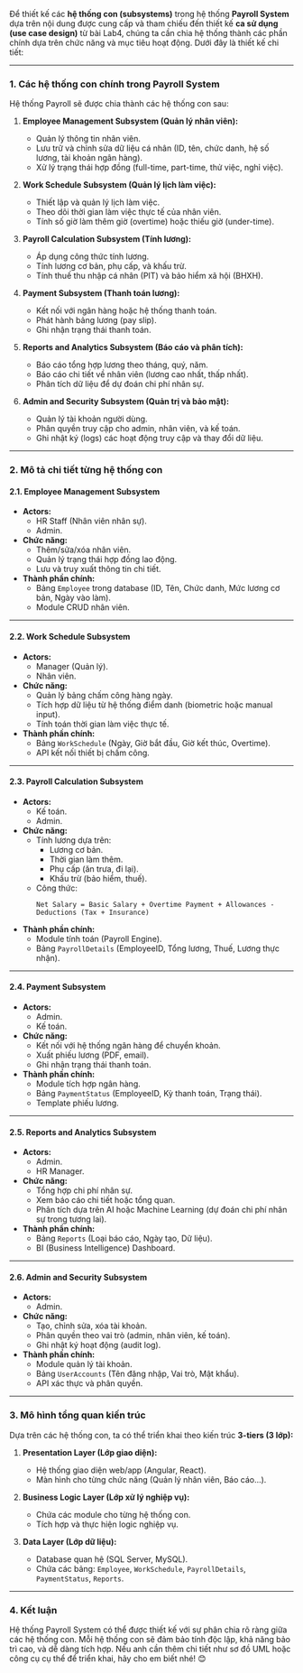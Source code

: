Để thiết kế các **hệ thống con (subsystems)** trong hệ thống **Payroll System** dựa trên nội dung được cung cấp và tham chiếu đến thiết kế **ca sử dụng (use case design)** từ bài Lab4, chúng ta cần chia hệ thống thành các phần chính dựa trên chức năng và mục tiêu hoạt động. Dưới đây là thiết kế chi tiết:

---

### **1. Các hệ thống con chính trong Payroll System**
Hệ thống Payroll sẽ được chia thành các hệ thống con sau:

1. **Employee Management Subsystem (Quản lý nhân viên):**
   - Quản lý thông tin nhân viên.
   - Lưu trữ và chỉnh sửa dữ liệu cá nhân (ID, tên, chức danh, hệ số lương, tài khoản ngân hàng).
   - Xử lý trạng thái hợp đồng (full-time, part-time, thử việc, nghỉ việc).

2. **Work Schedule Subsystem (Quản lý lịch làm việc):**
   - Thiết lập và quản lý lịch làm việc.
   - Theo dõi thời gian làm việc thực tế của nhân viên.
   - Tính số giờ làm thêm giờ (overtime) hoặc thiếu giờ (under-time).

3. **Payroll Calculation Subsystem (Tính lương):**
   - Áp dụng công thức tính lương.
   - Tính lương cơ bản, phụ cấp, và khấu trừ.
   - Tính thuế thu nhập cá nhân (PIT) và bảo hiểm xã hội (BHXH).

4. **Payment Subsystem (Thanh toán lương):**
   - Kết nối với ngân hàng hoặc hệ thống thanh toán.
   - Phát hành bảng lương (pay slip).
   - Ghi nhận trạng thái thanh toán.

5. **Reports and Analytics Subsystem (Báo cáo và phân tích):**
   - Báo cáo tổng hợp lương theo tháng, quý, năm.
   - Báo cáo chi tiết về nhân viên (lương cao nhất, thấp nhất).
   - Phân tích dữ liệu để dự đoán chi phí nhân sự.

6. **Admin and Security Subsystem (Quản trị và bảo mật):**
   - Quản lý tài khoản người dùng.
   - Phân quyền truy cập cho admin, nhân viên, và kế toán.
   - Ghi nhật ký (logs) các hoạt động truy cập và thay đổi dữ liệu.

---

### **2. Mô tả chi tiết từng hệ thống con**

#### **2.1. Employee Management Subsystem**
- **Actors:**
  - HR Staff (Nhân viên nhân sự).
  - Admin.
- **Chức năng:**
  - Thêm/sửa/xóa nhân viên.
  - Quản lý trạng thái hợp đồng lao động.
  - Lưu và truy xuất thông tin chi tiết.
- **Thành phần chính:**
  - Bảng `Employee` trong database (ID, Tên, Chức danh, Mức lương cơ bản, Ngày vào làm).
  - Module CRUD nhân viên.

---

#### **2.2. Work Schedule Subsystem**
- **Actors:**
  - Manager (Quản lý).
  - Nhân viên.
- **Chức năng:**
  - Quản lý bảng chấm công hàng ngày.
  - Tích hợp dữ liệu từ hệ thống điểm danh (biometric hoặc manual input).
  - Tính toán thời gian làm việc thực tế.
- **Thành phần chính:**
  - Bảng `WorkSchedule` (Ngày, Giờ bắt đầu, Giờ kết thúc, Overtime).
  - API kết nối thiết bị chấm công.

---

#### **2.3. Payroll Calculation Subsystem**
- **Actors:**
  - Kế toán.
  - Admin.
- **Chức năng:**
  - Tính lương dựa trên:
    - Lương cơ bản.
    - Thời gian làm thêm.
    - Phụ cấp (ăn trưa, đi lại).
    - Khấu trừ (bảo hiểm, thuế).
  - Công thức:
    ```
    Net Salary = Basic Salary + Overtime Payment + Allowances - Deductions (Tax + Insurance)
    ```
- **Thành phần chính:**
  - Module tính toán (Payroll Engine).
  - Bảng `PayrollDetails` (EmployeeID, Tổng lương, Thuế, Lương thực nhận).

---

#### **2.4. Payment Subsystem**
- **Actors:**
  - Admin.
  - Kế toán.
- **Chức năng:**
  - Kết nối với hệ thống ngân hàng để chuyển khoản.
  - Xuất phiếu lương (PDF, email).
  - Ghi nhận trạng thái thanh toán.
- **Thành phần chính:**
  - Module tích hợp ngân hàng.
  - Bảng `PaymentStatus` (EmployeeID, Kỳ thanh toán, Trạng thái).
  - Template phiếu lương.

---

#### **2.5. Reports and Analytics Subsystem**
- **Actors:**
  - Admin.
  - HR Manager.
- **Chức năng:**
  - Tổng hợp chi phí nhân sự.
  - Xem báo cáo chi tiết hoặc tổng quan.
  - Phân tích dựa trên AI hoặc Machine Learning (dự đoán chi phí nhân sự trong tương lai).
- **Thành phần chính:**
  - Bảng `Reports` (Loại báo cáo, Ngày tạo, Dữ liệu).
  - BI (Business Intelligence) Dashboard.

---

#### **2.6. Admin and Security Subsystem**
- **Actors:**
  - Admin.
- **Chức năng:**
  - Tạo, chỉnh sửa, xóa tài khoản.
  - Phân quyền theo vai trò (admin, nhân viên, kế toán).
  - Ghi nhật ký hoạt động (audit log).
- **Thành phần chính:**
  - Module quản lý tài khoản.
  - Bảng `UserAccounts` (Tên đăng nhập, Vai trò, Mật khẩu).
  - API xác thực và phân quyền.

---

### **3. Mô hình tổng quan kiến trúc**
Dựa trên các hệ thống con, ta có thể triển khai theo kiến trúc **3-tiers (3 lớp):**
1. **Presentation Layer (Lớp giao diện):**
   - Hệ thống giao diện web/app (Angular, React).
   - Màn hình cho từng chức năng (Quản lý nhân viên, Báo cáo...).

2. **Business Logic Layer (Lớp xử lý nghiệp vụ):**
   - Chứa các module cho từng hệ thống con.
   - Tích hợp và thực hiện logic nghiệp vụ.

3. **Data Layer (Lớp dữ liệu):**
   - Database quan hệ (SQL Server, MySQL).
   - Chứa các bảng: `Employee`, `WorkSchedule`, `PayrollDetails`, `PaymentStatus`, `Reports`.

---

### **4. Kết luận**
Hệ thống Payroll System có thể được thiết kế với sự phân chia rõ ràng giữa các hệ thống con. Mỗi hệ thống con sẽ đảm bảo tính độc lập, khả năng bảo trì cao, và dễ dàng tích hợp. Nếu anh cần thêm chi tiết như sơ đồ UML hoặc công cụ cụ thể để triển khai, hãy cho em biết nhé! 😊
